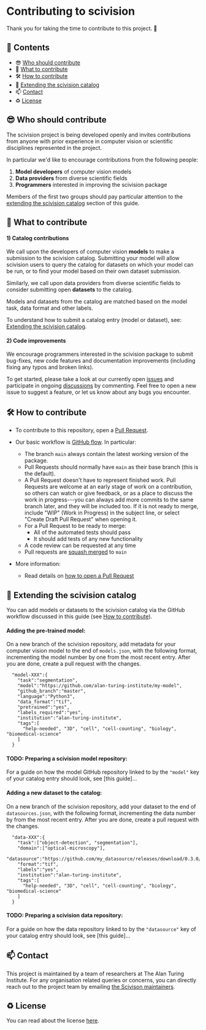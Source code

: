 # Contributing to scivision

Thank you for taking the time to contribute to this project. 🎉

:book: Contents
---

- :sunglasses: [Who should contribute](#sunglasses-who-should-contribute)
- 🤔 [What to contribute](#-what-to-contribute)
- 🛠 [How to contribute](#-how-to-contribute)
- :gift: [Extending the scivision catalog](#gift-extending-the-scivision-catalog)
- 📫 [Contact](#-contact)
- ♻️ [License](#%EF%B8%8F-license)

:sunglasses: Who should contribute
---

The scivision project is being developed openly and invites contributions from anyone with prior experience in computer vision or scientific disciplines represented in the project.

In particular we'd like to encourage contributions from the following people:

1. **Model developers** of computer vision models
2. **Data providers** from diverse scientific fields
3. **Programmers** interested in improving the scivision package

Members of the first two groups should pay particular attention to the [extending the scivision catalog](#gift-extending-the-scivision-catalog) section of this guide.

🤔 What to contribute
---

#### 1) Catalog contributions

We call upon the developers of computer vision **models** to make a submission to the scivision catalog. Submitting your model will allow scivision users to query the catalog for datasets on which your model can be run, or to find your model based on their own dataset submission.

Similarly, we call upon data providers from diverse scientific fields to consider submitting open **datasets** to the catalog.

Models and datasets from the catalog are matched based on the model task, data format and other labels.

To understand how to submit a catalog entry (model or dataset), see: [Extending the scivision catalog](#gift-extending-the-scivision-catalog).

#### 2) Code improvements

We encourage programmers interested in the scivision package to submit bug-fixes, new code features and documentation improvements (including fixing any typos and broken links).

To get started, please take a look at our currently open [issues](https://github.com/alan-turing-institute/scivision/issues) and participate in ongoing [discussions](https://github.com/alan-turing-institute/scivision/discussions) by commenting. Feel free to open a new issue to suggest a feature, or let us know about any bugs you encounter.

🛠 How to contribute
---

- To contribute to this repository, open a [Pull Request](https://github.com/alan-turing-institute/scivision/pulls).

- Our basic workflow is [GitHub flow](https://docs.github.com/en/get-started/quickstart/github-flow).  In particular:
  - The branch `main` always contain the latest working version of the package.
  - Pull Requests should normally have `main` as their base branch (this is the default).
  - A Pull Request doesn't have to represent finished work. Pull Requests are welcome at an early stage of work on a contribution, so others can watch or give feedback, or as a place to discuss the work in progress---you can always add more commits to the same branch later, and they will be included too. If it is not ready to merge, include "WIP" (Work in Progress) in the subject line, or select "Create Draft Pull Request" when opening it.
  - For a Pull Request to be ready to merge:
    - All of the automated tests should pass
    - It should add tests of any new functionality
  - A code review can be requested at any time
  - Pull requests are [squash merged](https://github.blog/2016-04-01-squash-your-commits/) to `main`

- More information:
  - Read details on [how to open a Pull Request](https://opensource.guide/how-to-contribute/#opening-a-pull-request)
  
:gift: Extending the scivision catalog
---

You can add models or datasets to the scivision catalog via the GitHub workflow discussed in this guide (see [How to contribute](#-how-to-contribute)).

#### Adding the pre-trained model:

On a new branch of the scivision repository, add metadata for your computer vision model to the end of `models.json`, with the following format, incrementing the model number by one from the most recent entry. After you are done, create a pull request with the changes.

```
  "model-XXX":{
    "task":"segmentation",
    "model":"https://github.com/alan-turing-institute/my-model",
    "github_branch":"master",
    "language":"Python3",
    "data_format":"tif",
    "pretrained":"yes",
    "labels_required":"yes",
    "institution":"alan-turing-institute",
    "tags":[
      "help-needed", "3D", "cell", "cell-counting", "biology", "biomedical-science" 
    ]
  }
```

#### TODO: Preparing a scivision model repository:
For a guide on how the model GitHub repository linked to by the `"model"` key of your catalog entry should look, see [this guide]...

#### Adding a new dataset to the catalog:

On a new branch of the scivision repository, add your dataset to the end of `datasources.json`, with the following format, incrementing the data number by from the most recent entry. After you are done, create a pull request with the changes.

```
  "data-XXX":{
    "task":["object-detection", "segmentation"],
    "domain":["optical-microscopy"],
    "datasource":"https://github.com/my_datasource/releases/download/0.3.0/demo.zip",
    "format":"tif",
    "labels":"yes",
    "institution":"alan-turing-institute",
    "tags":[
      "help-needed", "3D", "cell", "cell-counting", "biology", "biomedical-science" 
    ]
  }
 ```
 
 #### TODO: Preparing a scivision data repository:
 For a guide on how the data repository linked to by the `"datasource"` key of your catalog entry should look, see [this guide]...

📫 Contact
---

This project is maintained by a team of researchers at The Alan Turing Institute.
For any organisation related queries or concerns, you can directly reach out to the project team by emailing [the Scivison maintainers](mailto:scivision@turing.ac.uk).

♻️ License
---

You can read about the license [here](https://github.com/alan-turing-institute/scivision/blob/main/LICENSE).

